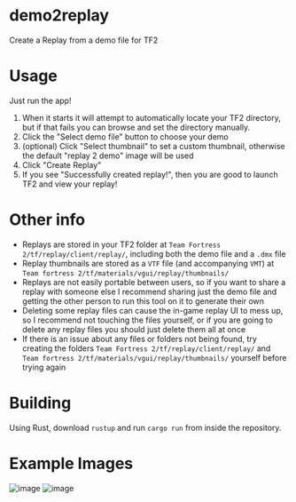 # demo2replay

Create a Replay from a demo file for TF2

# Usage

Just run the app!

1. When it starts it will attempt to automatically locate your TF2 directory, but if that fails you can browse and set the directory manually.
2. Click the "Select demo file" button to choose your demo
3. (optional) Click "Select thumbnail" to set a custom thumbnail, otherwise the default "replay 2 demo" image will be used
4. Click "Create Replay"
5. If you see "Successfully created replay!", then you are good to launch TF2 and view your replay!

# Other info

- Replays are stored in your TF2 folder at `Team Fortress 2/tf/replay/client/replay/`, including both the demo file and a `.dmx` file
- Replay thumbnails are stored as a `VTF` file (and accompanying `VMT`) at `Team fortress 2/tf/materials/vgui/replay/thumbnails/`
- Replays are not easily portable between users, so if you want to share a replay with someone else I recommend sharing just the demo file and getting the other person to run this tool on it to generate their own
- Deleting some replay files can cause the in-game replay UI to mess up, so I recommend not touching the files yourself, or if you are going to delete any replay files you should just delete them all at once
- If there is an issue about any files or folders not being found, try creating the folders `Team Fortress 2/tf/replay/client/replay/` and `Team fortress 2/tf/materials/vgui/replay/thumbnails/` yourself before trying again

# Building

Using Rust, download `rustup` and run `cargo run` from inside the repository.

# Example Images

![image](https://github.com/Bash-09/demo2replay/assets/47521168/d0bc76dc-448c-4d41-a125-7383d13deb5c)
![image](https://github.com/Bash-09/demo2replay/assets/47521168/d229939c-699f-46f2-974c-033f3be54478)
